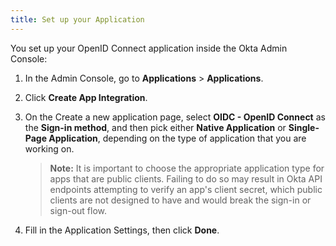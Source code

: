 ```yaml
---
title: Set up your Application
---
```


You set up your OpenID Connect application inside the Okta Admin Console:

1. In the Admin Console, go to **Applications** > **Applications**.
1. Click **Create App Integration**.
1. On the Create a new application page, select **OIDC - OpenID Connect** as the **Sign-in method**, and then pick either **Native Application** or **Single-Page Application**, depending on the type of application that you are working on.

    > **Note:** It is important to choose the appropriate application type for apps that are public clients. Failing to do so may result in Okta API endpoints attempting to verify an app's client secret, which public clients are not designed to have and would break the sign-in or sign-out flow.

1. Fill in the Application Settings, then click **Done**.

<NextSectionLink/>
